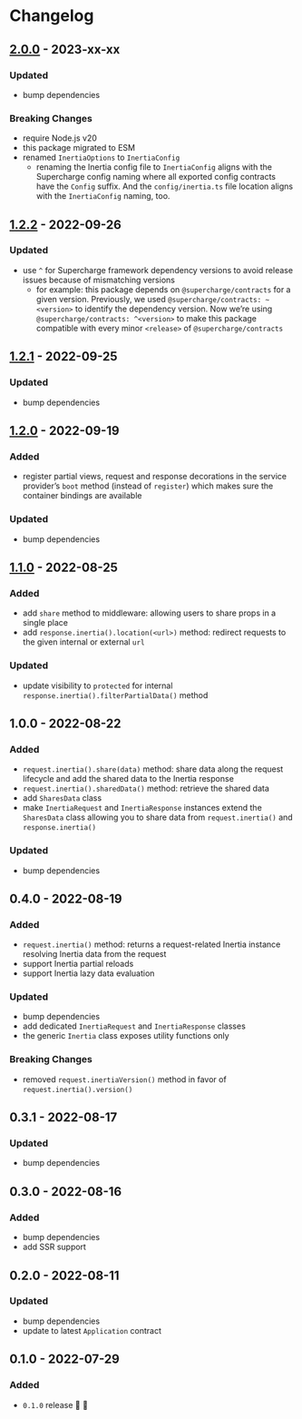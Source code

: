 # Changelog

## [2.0.0](https://github.com/supercharge/inertia/compare/v1.2.2...v2.0.0) - 2023-xx-xx

### Updated
- bump dependencies

### Breaking Changes
- require Node.js v20
- this package migrated to ESM
- renamed `InertiaOptions` to `InertiaConfig`
  - renaming the Inertia config file to `InertiaConfig` aligns with the Supercharge config naming where all exported config contracts have the `Config` suffix. And the `config/inertia.ts` file location aligns with the `InertiaConfig` naming, too.


## [1.2.2](https://github.com/supercharge/inertia/compare/v1.2.1...v1.2.2) - 2022-09-26

### Updated
- use `^` for Supercharge framework dependency versions to avoid release issues because of mismatching versions
  - for example: this package depends on `@supercharge/contracts` for a given version. Previously, we used `@supercharge/contracts: ~<version>` to identify the dependency version. Now we’re using `@supercharge/contracts: ^<version>` to make this package compatible with every minor `<release>` of `@supercharge/contracts`


## [1.2.1](https://github.com/supercharge/inertia/compare/v1.2.0...v1.2.1) - 2022-09-25

### Updated
- bump dependencies


## [1.2.0](https://github.com/supercharge/inertia/compare/v1.1.0...v1.2.0) - 2022-09-19

### Added
- register partial views, request and response decorations in the service provider’s `boot` method (instead of `register`) which makes sure the container bindings are available

### Updated
- bump dependencies


## [1.1.0](https://github.com/supercharge/inertia/compare/v1.0.0...v1.1.0) - 2022-08-25

### Added
- add `share` method to middleware: allowing users to share props in a single place
- add `response.inertia().location(<url>)` method: redirect requests to the given internal or external `url`

### Updated
- update visibility to `protected` for internal `response.inertia().filterPartialData()` method


## 1.0.0 - 2022-08-22

### Added
- `request.inertia().share(data)` method: share data along the request lifecycle and add the shared data to the Inertia response
- `request.inertia().sharedData()` method: retrieve the shared data
- add `SharesData` class
- make `InertiaRequest` and `InertiaResponse` instances extend the `SharesData` class allowing you to share data from `request.inertia()` and `response.inertia()`

### Updated
- bump dependencies


## 0.4.0 - 2022-08-19

### Added
- `request.inertia()` method: returns a request-related Inertia instance resolving Inertia data from the request
- support Inertia partial reloads
- support Inertia lazy data evaluation

### Updated
- bump dependencies
- add dedicated `InertiaRequest` and `InertiaResponse` classes
- the generic `Inertia` class exposes utility functions only

### Breaking Changes
- removed `request.inertiaVersion()` method in favor of `request.inertia().version()`

## 0.3.1 - 2022-08-17

### Updated
- bump dependencies


## 0.3.0 - 2022-08-16

### Added
- bump dependencies
- add SSR support


## 0.2.0 - 2022-08-11

### Updated
- bump dependencies
- update to latest `Application` contract


## 0.1.0 - 2022-07-29

### Added
- `0.1.0` release 🚀 🎉
